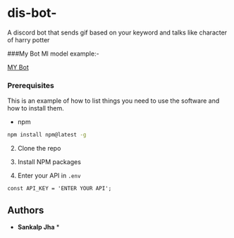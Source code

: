 # dis-bot-
A discord bot that sends gif based on your keyword and talks like character of harry potter

###My Bot Ml model example:- 

[MY Bot](https://huggingface.co/sankalpjha1/mr.bot_haary)

### Prerequisites

This is an example of how to list things you need to use the software and how to install them.

* npm

```sh
npm install npm@latest -g
```


2. Clone the repo


3. Install NPM packages

4. Enter your API in `.env`

```JS
const API_KEY = 'ENTER YOUR API';
```


## Authors

* **Sankalp Jha** *

